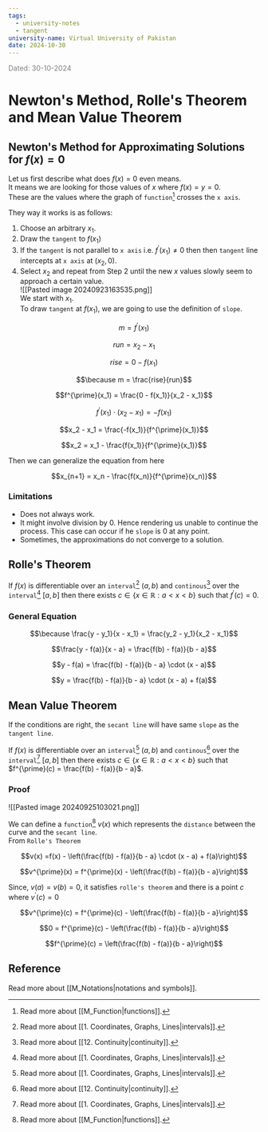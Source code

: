 ```yaml
---
tags:
  - university-notes
  - tangent
university-name: Virtual University of Pakistan
date: 2024-10-30
---
```


<span style="color: gray;">Dated: 30-10-2024</span>

# Newton's Method, Rolle's Theorem and Mean Value Theorem

## Newton's Method for Approximating Solutions for $f(x) = 0$

Let us first describe what does $f(x) = 0$ even means.  
It means we are looking for those values of $x$ where $f(x) = y = 0$.  
These are the values where the graph of `function`[^1] crosses the `x axis`.

They way it works is as follows:

1. Choose an arbitrary $x_1$.
2. Draw the `tangent` to $f(x_1)$
3. If the `tangent` is not parallel to `x axis` i.e. $f^{\prime}(x_1) \ne 0$ then then `tangent` line intercepts at `x axis` at $(x_2, 0)$.
4. Select $x_2$ and repeat from Step 2 until the new $x$ values slowly seem to approach a certain value.  
![[Pasted image 20240923163535.png]]  
We start with $x_1$.  
To draw `tangent` at $f(x_1)$, we are going to use the definition of `slope`.  

$$m = f^{\prime}(x_1)$$

$$run = x_2 - x_1$$

$$rise = 0 - f(x_1)$$

$$\because m = \frac{rise}{run}$$

$$f^{\prime}(x_1) = \frac{0 - f(x_1)}{x_2 - x_1}$$

$$f^{\prime}(x_1) \cdot (x_2 - x_1) = -f(x_1)$$

$$x_2 - x_1 = \frac{-f(x_1)}{f^{\prime}(x_1)}$$

$$x_2 = x_1 - \frac{f(x_1)}{f^{\prime}(x_1)}$$

Then we can generalize the equation from here  

$$x_{n+1} = x_n - \frac{f(x_n)}{f^{\prime}(x_n)}$$

### Limitations

- Does not always work.
- It might involve division by $0$. Hence rendering us unable to continue the process. This case can occur if he `slope` is $0$ at any point.
- Sometimes, the approximations do not converge to a solution.

## Rolle's Theorem

If $f(x)$ is differentiable over an `interval`[^2] $(a, b)$ and `continous`[^3] over the `interval`[^2] $[a, b]$ then there exists $c \in \{x \in \mathbb{R}: a < x < b\}$ such that $f^{\prime}(c) = 0$.

### General Equation

$$\because \frac{y - y_1}{x - x_1} = \frac{y_2 - y_1}{x_2 - x_1}$$

$$\frac{y - f(a)}{x - a} = \frac{f(b) - f(a)}{b - a}$$

$$y - f(a) = \frac{f(b) - f(a)}{b - a} \cdot (x - a)$$

$$y = \frac{f(b) - f(a)}{b - a} \cdot (x - a) + f(a)$$

## Mean Value Theorem

If the conditions are right, the `secant line` will have same `slope` as the `tangent line`.

If $f(x)$ is differentiable over an `interval`[^2] $(a, b)$ and `continous`[^3] over the `interval`[^2] $[a, b]$ then there exists $c \in \{x \in \mathbb{R}: a < x < b\}$ such that $f^{\prime}(c) = \frac{f(b) - f(a)}{b - a}$.

### Proof

![[Pasted image 20240925103021.png]]

We can define a `function`[^1] $v(x)$ which represents the `distance` between the curve and the `secant line`.  
From `Rolle's Theorem`  

$$v(x) =f(x) - \left(\frac{f(b) - f(a)}{b - a} \cdot (x - a) + f(a)\right)$$

$$v^{\prime}(x) = f^{\prime}(x) - \left(\frac{f(b) - f(a)}{b - a}\right)$$

Since, $v(a) = v(b) = 0$, it satisfies `rolle's theorem` and there is a point $c$ where $v^{\prime}(c) = 0$

$$v^{\prime}(c) = f^{\prime}(c) - \left(\frac{f(b) - f(a)}{b - a}\right)$$

$$0 = f^{\prime}(c) - \left(\frac{f(b) - f(a)}{b - a}\right)$$

$$f^{\prime}(c) = \left(\frac{f(b) - f(a)}{b - a}\right)$$

## Reference

Read more about [[M_Notations|notations and symbols]].

[^1]: Read more about [[M_Function|functions]].
[^2]: Read more about [[1. Coordinates, Graphs, Lines|intervals]].
[^3]: Read more about [[12. Continuity|continuity]].